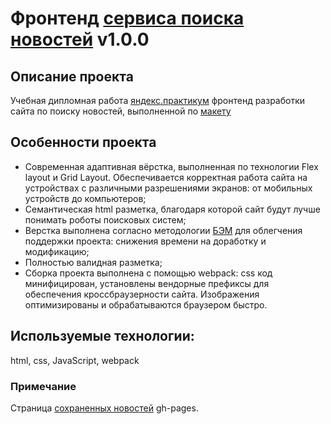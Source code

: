 # Фронтенд [сервиса поиска новостей](https://yagushevskij.github.io/serch-news-frontend/) v1.0.0

## Описание проекта
Учебная дипломная работа [яндекс.практикум](https://praktikum.yandex.ru/) фронтенд разработки сайта по поиску новостей, выполненной по [макету](https://www.figma.com/file/Dhl21eRzzbFMBe0DU9SglF/Diploma-WEB-v2.0-(for-students)?node-id=157%3A1528)

## Особенности проекта
- Современная адаптивная вёрстка, выполненная по технологии Flex layout и Grid Layout. 
Обеспечивается корректная работа сайта на устройствах с различными разрешениями экранов: от мобильных устройств до компьютеров;
- Семантическая html разметка, благодаря которой сайт будут лучше понимать роботы поисковых систем;
- Верстка выполнена согласно методологии [БЭМ](https://ru.bem.info/) для облегчения поддержки проекта: снижения времени на доработку и модификацию;
- Полностью валидная разметка;
- Сборка проекта выполнена с помощью webpack: css код минифицирован, установлены вендорные префиксы для обеспечения кроссбраузерности сайта.
Изображения оптимизированы и обрабатываются браузером быстро.

## Используемые технологии:
html, css, JavaScript, webpack

### Примечание
Страница [сохраненных новостей](https://yagushevskij.github.io/serch-news-frontend/saved-news.html) gh-pages.
